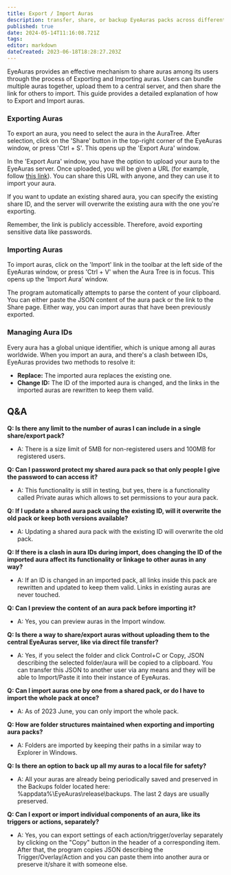```yaml
---
title: Export / Import Auras
description: transfer, share, or backup EyeAuras packs across different users or devices
published: true
date: 2024-05-14T11:16:08.721Z
tags: 
editor: markdown
dateCreated: 2023-06-18T18:28:27.203Z
---
```


EyeAuras provides an effective mechanism to share auras among its users through the process of Exporting and Importing auras. Users can bundle multiple auras together, upload them to a central server, and then share the link for others to import. This guide provides a detailed explanation of how to Export and Import auras.

### **Exporting Auras**

To export an aura, you need to select the aura in the AuraTree. After selection, click on the 'Share' button in the top-right corner of the EyeAuras window, or press 'Ctrl + S'. This opens up the 'Export Aura' window.

In the 'Export Aura' window, you have the option to upload your aura to the EyeAuras server. Once uploaded, you will be given a URL (for example, follow [this link](https://eyeauras.net/share/S20230604122817NvnkCMZ1X2qJ)). You can share this URL with anyone, and they can use it to import your aura.

If you want to update an existing shared aura, you can specify the existing share ID, and the server will overwrite the existing aura with the one you're exporting.

Remember, the link is publicly accessible. Therefore, avoid exporting sensitive data like passwords.

### **Importing Auras**

To import auras, click on the 'Import' link in the toolbar at the left side of the EyeAuras window, or press 'Ctrl + V' when the Aura Tree is in focus. This opens up the 'Import Aura' window.

The program automatically attempts to parse the content of your clipboard. You can either paste the JSON content of the aura pack or the link to the Share page. Either way, you can import auras that have been previously exported.

### **Managing Aura IDs**

Every aura has a global unique identifier, which is unique among all auras worldwide. When you import an aura, and there's a clash between IDs, EyeAuras provides two methods to resolve it:

-   **Replace:** The imported aura replaces the existing one.
-   **Change ID:** The ID of the imported aura is changed, and the links in the imported auras are rewritten to keep them valid.

## **Q&A**

**Q: Is there any limit to the number of auras I can include in a single share/export pack?** 

-   A: There is a size limit of 5MB for non-registered users and 100MB for registered users.

**Q: Can I password protect my shared aura pack so that only people I give the password to can access it?** 

-   A: This functionality is still in testing, but yes, there is a functionality called Private auras which allows to set permissions to your aura pack.

**Q: If I update a shared aura pack using the existing ID, will it overwrite the old pack or keep both versions available?** 

-   A: Updating a shared aura pack with the existing ID will overwrite the old pack.

**Q: If there is a clash in aura IDs during import, does changing the ID of the imported aura affect its functionality or linkage to other auras in any way?** 

-   A: If an ID is changed in an imported pack, all links inside this pack are rewritten and updated to keep them valid. Links in existing auras are never touched.

**Q: Can I preview the content of an aura pack before importing it?** 

-   A: Yes, you can preview auras in the Import window.

**Q: Is there a way to share/export auras without uploading them to the central EyeAuras server, like via direct file transfer?** 

-   A: Yes, if you select the folder and click Control+C or Copy, JSON describing the selected folder/aura will be copied to a clipboard. You can transfer this JSON to another user via any means and they will be able to Import/Paste it into their instance of EyeAuras.

**Q: Can I import auras one by one from a shared pack, or do I have to import the whole pack at once?** 

-   A: As of 2023 June, you can only import the whole pack.

**Q: How are folder structures maintained when exporting and importing aura packs?** 

-   A: Folders are imported by keeping their paths in a similar way to Explorer in Windows.

**Q: Is there an option to back up all my auras to a local file for safety?** 

-   A: All your auras are already being periodically saved and preserved in the Backups folder located here: %appdata%\\EyeAuras\\release\\backups. The last 2 days are usually preserved.

**Q: Can I export or import individual components of an aura, like its triggers or actions, separately?** 

-   A: Yes, you can export settings of each action/trigger/overlay separately by clicking on the "Copy" button in the header of a corresponding item. After that, the program copies JSON describing the Trigger/Overlay/Action and you can paste them into another aura or preserve it/share it with someone else.